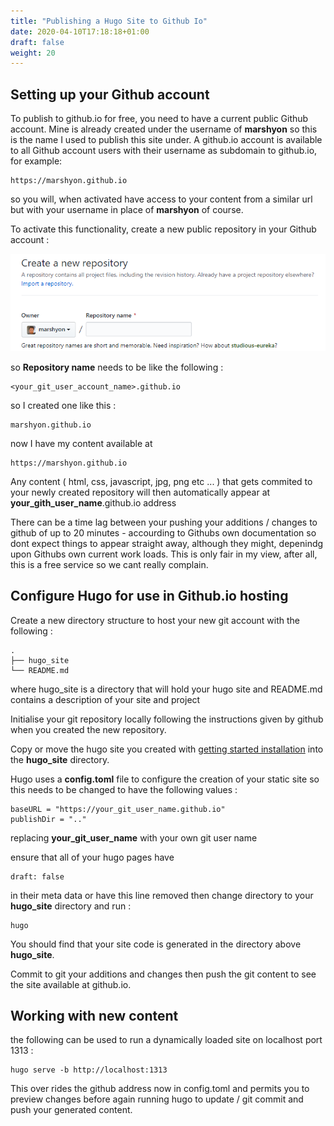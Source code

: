 ```yaml
---
title: "Publishing a Hugo Site to Github Io"
date: 2020-04-10T17:18:18+01:00
draft: false
weight: 20
---
```


## Setting up your Github account

To publish to github.io for free, you need to have a current public Github account. Mine is already created under the username of **marshyon** so this is the name I used to publish this site under. A github.io account is available to all Github account users with their username as subdomain to github.io, for example: 

```
https://marshyon.github.io
```

so you will, when activated have access to your content from a similar url but with your username in place of **marshyon** of course.

To activate this functionality, create a new public repository in your Github account :

![create a new repo in Github](/images/new_repo.png)

so **Repository name** needs to be like the following :

```
<your_git_user_account_name>.github.io
```

so I created one like this :

```
marshyon.github.io
```

now I have my content available at 

```
https://marshyon.github.io
```

Any content ( html, css, javascript, jpg, png etc ... ) that gets commited to your newly created repository will then automatically appear at **your_gith_user_name**.github.io address

There can be a time lag between your pushing your additions / changes to github of up to 20 minutes - accourding to Githubs own documentation so dont expect things to appear straight away, although they might, depenindg upon Githubs own current work loads. This is only fair in my view, after all, this is a free service so we cant really complain.

## Configure Hugo for use in Github.io hosting

Create a new directory structure to host your new git account with the following :

```
.
├── hugo_site
└── README.md
```

where hugo_site is a directory that will hold your hugo site and README.md contains a description of your site and project

Initialise your git repository locally following the instructions given by github when you created the new repository.

Copy or move the hugo site you created with [getting started installation](/getting-started/installation) into the **hugo_site** directory.

Hugo uses a **config.toml** file to configure the creation of your static site so this needs to be changed to have the following values :

```
baseURL = "https://your_git_user_name.github.io"
publishDir = ".."
```

replacing **your_git_user_name** with your own git user name

ensure that all of your hugo pages have 

```
draft: false
```

in their meta data or have this line removed then change directory to your **hugo_site** directory and run :

```
hugo
```

You should find that your site code is generated in the directory above **hugo_site**.

Commit to git your additions and changes then push the git content to see the site available at github.io.

## Working with new content

the following can be used to run a dynamically loaded site on localhost port 1313 :

```
hugo serve -b http://localhost:1313
```

This over rides the github address now in config.toml and permits you to preview changes before again running hugo to update / git commit and push your generated content.
